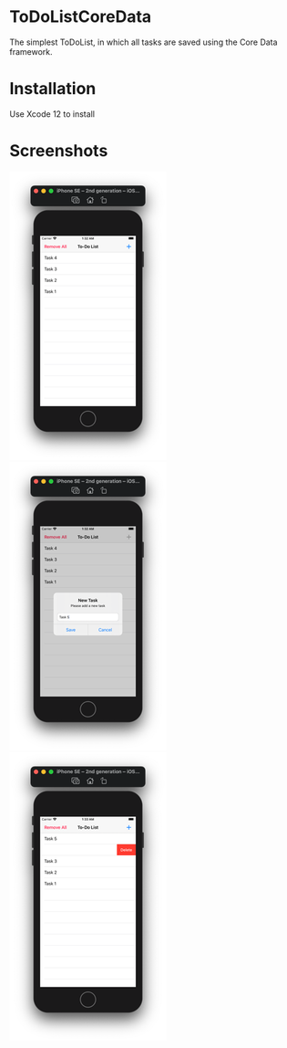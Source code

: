 # ToDoListCoreData

The simplest ToDoList, in which all tasks are saved using the Core Data framework.

# Installation

Use Xcode 12 to install

# Screenshots

![Screenshot 1](https://github.com/slemeshaev/ToDoListCoreData/blob/main/ToDoListCoreData/ToDoListCoreData/Helpers/Screenshots/Screenshot_01.png?raw=true)
![Screenshot 2](https://github.com/slemeshaev/ToDoListCoreData/blob/main/ToDoListCoreData/ToDoListCoreData/Helpers/Screenshots/Screenshot_02.png?raw=true)
![Screenshot 3](https://github.com/slemeshaev/ToDoListCoreData/blob/main/ToDoListCoreData/ToDoListCoreData/Helpers/Screenshots/Screenshot_03.png?raw=true)
